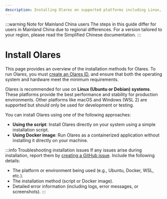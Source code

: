 ```yaml
---
description: Installing Olares on supported platforms including Linux, PVE, LXC, Raspberry Pi, macOS and Windows WSL using script or Docker methods.
---
```

:::warning Note for Mainland China users
The steps in this guide differ for users in Mainland China due to regional differences. For a version tailored to your region, please read the Simplified Chinese documentation.
:::
# Install Olares
This page provides an overview of the installation methods for Olares. To run Olares, you must [create an Olares ID](create-olares-id.md), and ensure that both the operating system and hardware meet the minimum requirements.

Olares is recommended for use on **Linux (Ubuntu or Debian) systems**. These platforms provide the best performance and stability for production environments. Other platforms like macOS and Windows (WSL 2) are supported but should only be used for development or testing.

You can install Olares using one of the following approaches:

- **Using the script**: Install Olares directly on your system using a simple installation script.
- **Using Docker image**: Run Olares as a containerized application without installing it directly on your machine.

:::info Troubleshooting installation issues
If any issues arise during installation, report them by [creating a GitHub issue](https://github.com/beclab/Olares/issues/new). Include the following details:
- The platform or environment being used (e.g., Ubuntu, Docker, WSL, etc.).
- The installation method (script or Docker image).
- Detailed error information (including logs, error messages, or screenshots).
:::